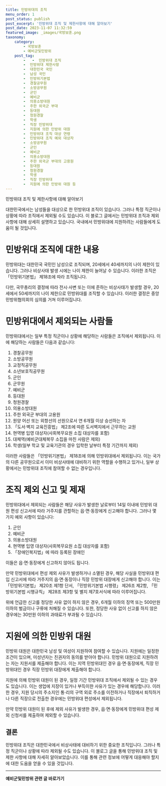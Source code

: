 ```yaml
---
title: 민방위대의 조직 
menu_order: 1
post_status: publish
post_excerpt: '민방위대 조직 및 제한사항에 대해 알아보기'
post_date: 2023-11-07 11:32:59
featured_image: _images/국방보훈.png
taxonomy:
    category:
        - 국방보훈
        - 예비군및민방위
    post_tag:
        -   -  민방위대 조직
        -  민방위대 제한사항
        -  대한민국 국민
        -  남성 국민
        -  민방위기본법
        -  경찰공무원
        -  소방공무원
        -  군인
        -  예비군
        -  의용소방대원
        -  주한 외국군 부대
        -  등대원
        -  청원경찰
        -  학생
        -  직장 민방위대
        -  지원에 의한 민방위 대원
        -  민방위대 조직 대상 연령
        -  민방위대 조직 예외 대상자
        -  소방공무원
        -  군인
        -  예비군
        -  의용소방대원
        -  주한 외국군 부대의 고용원
        -  등대원
        -  청원경찰
        -  학생
        -  직장 민방위대
        -  지원에 의한 민방위 대원 등
---
```


민방위대 조직 및 제한사항에 대해 알아보기

대한민국에서는 남성들을 대상으로 한 민방위대 조직이 있습니다. 그러나 특정 직군이나 상황에 따라 조직에서 제외될 수도 있습니다. 이 블로그 글에서는 민방위대 조직과 제외 사항에 대해 상세히 설명하고 있습니다. 국내에서 민방위대에 지원하려는 사람들에게 도움이 될 것입니다.

#   민방위대 조직에 대한 내용
민방위대는 대한민국 국민인 남성으로 조직되며, 20세에서 40세까지의 나이 제한이 있습니다. 그러나 비상사태 발생 시에는 나이 제한이 늘어날 수 있습니다. 이러한 조직은 「민방위기본법」 제18조에 따라 조직됩니다. 

다만, 국무총리의 결정에 따라 전시·사변 또는 이에 준하는 비상사태가 발생할 경우, 20세에서 50세까지의 나이 제한으로 민방위대를 조직할 수 있습니다. 이러한 결정은 중앙민방위협의회의 심의를 거쳐 이루어집니다.

#   민방위대에서 제외되는 사람들
민방위대에서는 일부 특정 직군이나 상황에 해당하는 사람들은 조직에서 제외됩니다. 이에 해당하는 사람들은 다음과 같습니다:

1. 경찰공무원
2. 소방공무원
3. 교정직공무원
4. 소년보호직공무원
5. 군인
6. 군무원
7. 예비군
8. 등대원
9. 청원경찰
10. 의용소방대원
11. 주한 외국군 부대의 고용원
12. 원양 어선 또는 외항선의 선원으로서 연 6개월 이상 승선하는 자
13. 「도서·벽지 교육진흥법」 제2조에 따른 도서벽지에서 근무하는 교원
14. 현역병 입영 대상자(사회복무요원 소집 대상자를 포함)
15. 대체역(예비군대체복무 소집을 마친 사람은 제외)
16. 학생(일부 학교 및 교육기관의 경우 입학한 날부터 특정 기간까지 제외)

이러한 사람들은 「민방위기본법」 제18조에 의해 민방위대에서 제외됩니다. 이는 국가의 다른 공무원으로서 이미 비상사태에 대비하기 위한 역할을 수행하고 있거나, 일부 상황에서는 민방위대 조직에 참여할 수 없는 경우입니다.

#   조직 제외 신고 및 제재
민방위대에서 제외되는 사람들은 해당 사유가 발생한 날로부터 14일 이내에 민방위 대원 편성 신고서에 따라 거주지를 관할하는 읍·면·동장에게 신고해야 합니다. 그러나 몇 가지 예외 사항이 있습니다:

1. 군인
2. 예비군
3. 의용소방대원
4. 현역병 입영 대상자(사회복무요원 소집 대상자를 포함)
5. 「장애인복지법」에 따라 등록된 장애인

이들은 읍·면·동장에게 신고하지 않아도 됩니다. 

만약 민방위대에서 편성 제외 사유가 발생하거나 소멸된 경우, 해당 사실을 민방위대 편입 신고서에 따라 거주지의 읍·면·동장이나 직장 민방위 대장에게 신고해야 합니다. 이는 「민방위기본법」 제20조 제1항 단서, 「민방위기본법 시행령」 제26조 제2항, 「민방위기본법 시행규칙」 제28조 제3항 및 별지 제7호서식에 따라 이루어집니다.

위에 언급한 신고를 정당한 사유 없이 하지 않은 경우, 6개월 이하의 징역 또는 500만원 이하의 벌금이나 구류에 처해질 수 있습니다. 또한, 정당한 사유 없이 신고를 하지 않은 경우에는 30만원 이하의 과태료가 부과될 수 있습니다.

#   지원에 의한 민방위 대원
민방위 대원은 대한민국 남성 및 여성이 지원하여 참여할 수 있습니다. 지원에는 일정한 조건이 있으며, 미성년자는 친권자의 동의를 받아야 합니다. 민방위 대원으로 지원하려는 자는 지원서를 제출해야 합니다. 이는 지역 민방위대인 경우 읍·면·동장에게, 직장 민방위대인 경우 직장 민방위 대장에게 제출해야 합니다.

지원에 의해 민방위 대원이 된 경우, 일정 기간 민방위대 조직에서 제외될 수 있는 경우도 있습니다. 이는 생업에 지장이 있거나 부득이한 사유가 있는 경우에 해당합니다. 이러한 경우, 지원 당시의 주소지인 통·리의 구역 외로 주소를 이전하거나 직장에서 퇴직하거나 다른 직장으로 전출한 경우에는 민방위대 편성에서 제외됩니다.

만약 민방위 대원이 된 후에 제외 사유가 발생한 경우, 읍·면·동장에게 민방위대 편성 제외 신청서를 제출하여 제외할 수 있습니다.

## 결론

민방위대 조직은 대한민국에서 비상사태에 대비하기 위한 중요한 조직입니다. 그러나 특정 직군이나 상황에 따라 제외될 수도 있습니다. 이 블로그 글을 통해 민방위대 조직 및 제한 사항에 대해 자세히 알아보았습니다. 이를 통해 관련 정보에 어떻게 대응해야 할지에 대한 도움을 얻을 수 있을 것입니다.
<!-- wp:separator -->
<hr class="wp-block-separator has-alpha-channel-opacity"/>
<!-- /wp:separator -->

<!-- wp:group {"backgroundColor":"base","layout":{"type":"constrained"}} -->
<div class="wp-block-group has-base-background-color has-background"><!-- wp:paragraph {"align":"center","fontSize":"medium"} -->
<p class="has-text-align-center has-large-font-size"><strong>예비군및민방위 관련 글 바로가기</strong></p>
<!-- /wp:paragraph -->


<!-- wp:latest-posts
{"categories":[{"id":9797,"count":19,"description":"","link":"https://uknowlaw.com/category/%ec%98%88%eb%b9%84%ea%b5%b0%eb%b0%8f%eb%af%bc%eb%b0%a9%ec%9c%84/","name":"예비군및민방위","slug":"예비군및민방위","taxonomy":"category","parent":0,"meta":[],"_links":{"self":[{"href":"https://uknowlaw.com/wp-json/wp/v2/categories/9797"}],"collection":[{"href":"https://uknowlaw.com/wp-json/wp/v2/categories"}],"about":[{"href":"https://uknowlaw.com/wp-json/wp/v2/taxonomies/category"}],"wp:post_type":[{"href":"https://uknowlaw.com/wp-json/wp/v2/posts?categories=9797"}],"curies":[{"name":"wp","href":"https://api.w.org/{rel}","templated":true}]}}]} /--></div>
<!-- /wp:group -->